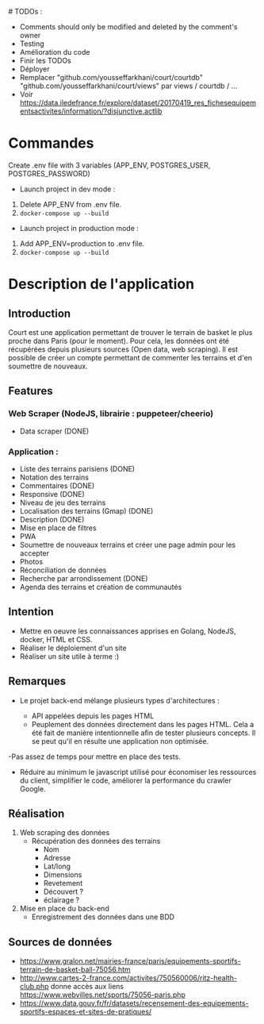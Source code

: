 # TODOs :

- Comments should only be modified and deleted by the comment's owner
- Testing
- Amélioration du code
- Finir les TODOs
- Déployer
- Remplacer "github.com/yousseffarkhani/court/courtdb"
  "github.com/yousseffarkhani/court/views" par views / courtdb / ...
- Voir https://data.iledefrance.fr/explore/dataset/20170419_res_fichesequipementsactivites/information/?disjunctive.actlib

# Commandes

Create .env file with 3 variables (APP_ENV, POSTGRES_USER, POSTGRES_PASSWORD)

- Launch project in dev mode :

1. Delete APP_ENV from .env file.
2. `docker-compose up --build`

- Launch project in production mode :

1. Add APP_ENV=production to .env file.
2. `docker-compose up --build`

# Description de l'application

## Introduction

Court est une application permettant de trouver le terrain de basket le plus proche dans Paris (pour le moment).
Pour cela, les données ont été récupérées depuis plusieurs sources (Open data, web scraping).
Il est possible de créer un compte permettant de commenter les terrains et d'en soumettre de nouveaux.

## Features

### Web Scraper (NodeJS, librairie : puppeteer/cheerio)

- Data scraper (DONE)

### Application :

- Liste des terrains parisiens (DONE)
- Notation des terrains
- Commentaires (DONE)
- Responsive (DONE)
- Niveau de jeu des terrains
- Localisation des terrains (Gmap) (DONE)
- Description (DONE)
- Mise en place de filtres
- PWA
- Soumettre de nouveaux terrains et créer une page admin pour les accepter
- Photos
- Réconciliation de données
- Recherche par arrondissement (DONE)
- Agenda des terrains et création de communautés

## Intention

- Mettre en oeuvre les connaissances apprises en Golang, NodeJS, docker, HTML et CSS.
- Réaliser le déploiement d'un site
- Réaliser un site utile à terme :)

## Remarques

- Le projet back-end mélange plusieurs types d'architectures :

  - API appelées depuis les pages HTML
  - Peuplement des données directement dans les pages HTML. Cela a été fait de manière intentionnelle afin de tester plusieurs concepts. Il se peut qu'il en résulte une application non optimisée.

-Pas assez de temps pour mettre en place des tests.

- Réduire au minimum le javascript utilisé pour économiser les ressources du client, simplifier le code, améliorer la performance du crawler Google.

## Réalisation

1. Web scraping des données
   - Récupération des données des terrains
     - Nom
     - Adresse
     - Lat/long
     - Dimensions
     - Revetement
     - Découvert ?
     - éclairage ?
2. Mise en place du back-end
   - Enregistrement des données dans une BDD

## Sources de données

- https://www.gralon.net/mairies-france/paris/equipements-sportifs-terrain-de-basket-ball-75056.htm
- http://www.cartes-2-france.com/activites/750560006/ritz-health-club.php donne accès aux liens https://www.webvilles.net/sports/75056-paris.php
- https://www.data.gouv.fr/fr/datasets/recensement-des-equipements-sportifs-espaces-et-sites-de-pratiques/
